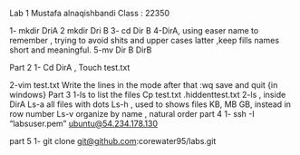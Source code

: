 Lab 1
Mustafa alnaqishbandi
Class : 22350
 
 
1- mkdir DriA
2 mkdir Dri B
3- cd Dir B
4-DirA, using easer name to remember , trying to avoid shits and upper cases latter ,keep fills names short and meaningful.
5-mv Dir B DirB
 
Part 2
1- Cd DirA ,
Touch test.txt
 
2-vim test.txt
Write the lines in the mode after that :wq save and quit {in windows}
Part 3
1-ls to list the files
Cp test.txt .hiddenttest.txt
2-ls , inside DirA
Ls-a all files with dots
Ls-h , used to shows files KB, MB GB, instead in row number
Ls-v organize by name , natural order
part 4
1- ssh -I “labsuser.pem” ubuntu@54.234.178.130
 
part 5
1- git clone git@github.com:corewater95/labs.git
